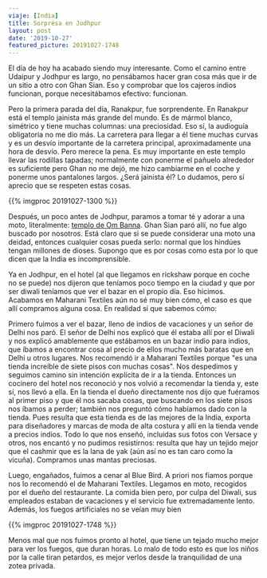 ```yaml
---
viaje: [India]
title: Sorpresa en Jodhpur
layout: post
date: '2019-10-27'
featured_picture: 20191027-1748
---
```


El día de hoy ha acabado siendo muy interesante. Como el camino entre Udaipur y Jodhpur es largo, no pensábamos hacer gran cosa más que ir de un sitio a otro con Ghan Sian. Eso y comprobar que los cajeros indios funcionan, porque necesitábamos efectivo: funcionan. 

Pero la primera parada del día, Ranakpur, fue sorprendente. En Ranakpur está el templo jainista más grande del mundo. Es de mármol blanco, simétrico y tiene muchas columnas: una preciosidad. Eso sí, la audioguía obligatoria no me dio más. La carretera para llegar a él tiene muchas curvas y es un desvío importante de la carretera principal, aproximadamente una hora de desvío. Pero merece la pena. Es muy importante en este templo llevar las rodillas tapadas; normalmente con ponerme el pañuelo alrededor es suficiente pero Ghan no me dejó, me hizo cambiarme en el coche y ponerme unos pantalones largos. ¿Será jainista él? Lo dudamos, pero sí aprecio que se respeten estas cosas.

{{% imgproc 20191027-1300 %}}

Después, un poco antes de Jodhpur, paramos a tomar té y adorar a una moto, literalmente: [templo de Om Banna](https://en.wikipedia.org/wiki/Om_Banna). Ghan Sian paró allí, no fue algo buscado por nosotros. Está claro que si se puede considerar una moto una deidad, entonces cualquier cosas pueda serlo: normal que los hindúes tengan millones de dioses. Supongo que es por cosas como esta por lo que dicen que la India es incomprensible.

Ya en Jodhpur, en el hotel (al que llegamos en rickshaw porque en coche no se puede) nos dijeron que teníamos poco tiempo en la ciudad y que por ser diwali teníamos que ver el bazar en el propio día. Eso hicimos. Acabamos en Maharani Textiles aún no sé muy bien cómo, el caso es que allí compramos alguna cosa. En realidad sí que sabemos cómo:

Primero fuimos a ver el bazar, lleno de indios de vacaciones y un señor de Delhi nos paró. El señor de Delhi nos explicó que él estaba allí por el Diwali y nos explicó amablemente que estábamos en un bazar indio para indios, que íbamos a encontrar cosa al precio de ellos mucho más baratas que en Delhi u otros lugares. Nos recomendó ir a Maharani Textiles porque "es una tienda increíble de siete pisos con muchas cosas". Nos despedimos y seguimos camino sin intención explícita de ir a la tienda. Entonces un cocinero del hotel nos reconoció y nos volvió a recomendar la tienda y, este sí, nos llevó a ella. En la tienda el dueño directamente nos dijo que fuéramos al primer piso y que él nos sacaba cosas, que buscando en los siete pisos nos íbamos a perder; también nos preguntó cómo habíamos dado con la tienda. Pues resulta que esta tienda es de las mejores de la India, exporta para diseñadores y marcas de moda de alta costura y allí en la tienda vende a precios indios. Todo lo que nos enseñó, incluidas sus fotos con Versace y otros, nos encantó y no pudimos resistirnos: resulta que hay un tejido mejor que el cashmir que es la lana de yak (aún así no es tan caro como la vicuña). Compramos unas mantas preciosas. 

Luego, engañados, fuimos a cenar al Blue Bird. A priori nos fiamos porque nos lo recomendó el de Maharani Textiles. Llegamos en moto, recogidos por el dueño del restaurante. La comida bien pero, por culpa del Diwali, sus empleados estaban de vacaciones y el servicio fue extremadamente lento. Además, los fuegos artificiales no se veían muy bien 

{{% imgproc 20191027-1748 %}}

Menos mal que nos fuimos pronto al hotel, que tiene un tejado mucho mejor para ver los fuegos, que duran horas. Lo malo de todo esto es que los niños por la calle tiran petardos, es mejor verlos desde la tranquilidad de una zotea privada.
